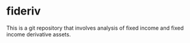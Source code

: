 # fideriv

This is a git repository that involves analysis of fixed income and fixed income derivative assets.
